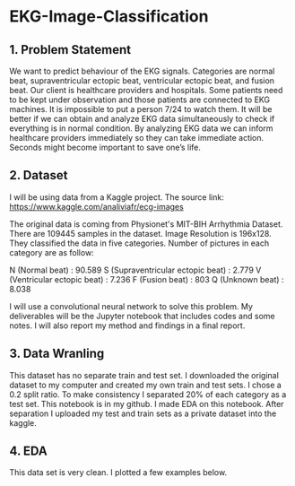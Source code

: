# EKG-Image-Classification

## 1. Problem Statement 

We want to predict behaviour of the EKG signals. Categories are normal beat, supraventricular ectopic beat, ventricular ectopic beat, and fusion beat.
Our client is healthcare providers and hospitals. Some patients need to be kept under observation and those patients are connected to EKG machines. It is impossible to put a person 7/24 to watch them. It will be better if we can obtain and analyze EKG data simultaneously to check if everything is in normal condition.
By analyzing EKG data we can inform healthcare providers immediately so they can take immediate action. Seconds might become important to save one’s life.

## 2. Dataset

I will be using data from a Kaggle project. The source link: https://www.kaggle.com/analiviafr/ecg-images

The original data is coming from Physionet's MIT-BIH Arrhythmia Dataset. There are 109445 samples in the dataset. Image Resolution is 196x128. They classified the data in five categories. Number of pictures in each category are as follow:

N (Normal beat)			: 90.589
S (Supraventricular ectopic beat) 	: 2.779
V (Ventricular ectopic beat) 		: 7.236
F (Fusion beat)			: 803
Q (Unknown beat)			: 8.038

I will use a convolutional neural network to solve this problem.
My deliverables will be the Jupyter notebook that includes codes and some notes. I will also report my method and findings in a final report. 

## 3. Data Wranling

This dataset has no separate train and test set. I downloaded the original dataset to my computer and created my own train and test sets. I chose a 0.2 split ratio. To make consistency I separated 20% of each category as a test set. This notebook is in my github. I made EDA on this notebook. 
After separation I uploaded my test and train sets as a private dataset into the kaggle.

## 4. EDA 

This data set is very clean. I plotted a few examples below. 
